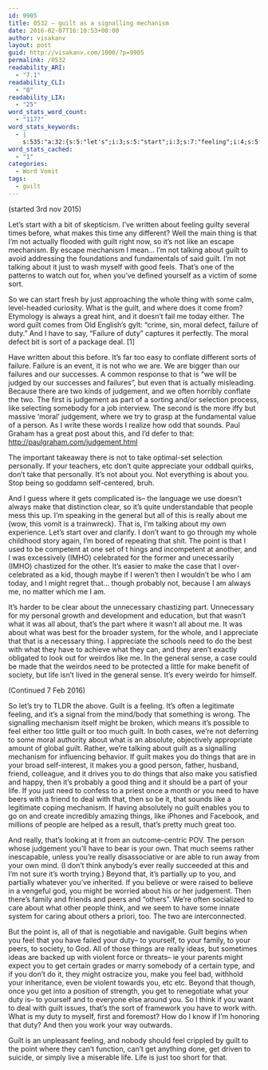 ```yaml
---
id: 9905
title: 0532 – guilt as a signalling mechanism
date: 2016-02-07T16:10:53+00:00
author: visakanv
layout: post
guid: http://visakanv.com/1000/?p=9905
permalink: /0532
readability_ARI:
  - "7.1"
readability_CLI:
  - "8"
readability_LIX:
  - "25"
word_stats_word_count:
  - "1177"
word_stats_keywords:
  - |
    s:535:"a:32:{s:5:"let's";i:3;s:5:"start";i:3;s:7:"feeling";i:4;s:5:"makes";i:3;s:5:"thing";i:4;s:5:"guilt";i:16;s:4:"like";i:5;s:9:"mechanism";i:5;s:7:"talking";i:4;s:4:"just";i:4;s:4:"good";i:3;s:4:"sort";i:3;s:5:"whole";i:3;s:5:"great";i:3;s:5:"moral";i:3;s:7:"failure";i:4;s:4:"duty";i:6;s:4:"deal";i:3;s:9:"judgement";i:6;s:4:"part";i:4;s:6:"person";i:3;s:10:"appreciate";i:3;s:4:"make";i:5;s:6:"people";i:3;s:7:"general";i:3;s:6:"really";i:5;s:5:"point";i:3;s:4:"need";i:4;s:4:"life";i:4;s:4:"feel";i:4;s:6:"things";i:4;s:5:"think";i:3;}";
word_stats_cached:
  - "1"
categories:
  - Word Vomit
tags:
  - guilt
---
```

(started 3rd nov 2015)

Let&#8217;s start with a bit of skepticism. I&#8217;ve written about feeling guilty several times before, what makes this time any different? Well the main thing is that I&#8217;m not actually flooded with guilt right now, so it&#8217;s not like an escape mechanism. By escape mechanism I mean&#8230; I&#8217;m not talking about guilt to avoid addressing the foundations and fundamentals of said guilt. I&#8217;m not talking about it just to wash myself with good feels. That&#8217;s one of the patterns to watch out for, when you&#8217;ve defined yourself as a victim of some sort.

So we can start fresh by just approaching the whole thing with some calm, level-headed curiosity. What is the guilt, and where does it come from? Etymology is always a great hint, and it doesn&#8217;t fail me today either. The word guilt comes from Old English&#8217;s gylt: &#8220;crime, sin, moral defect, failure of duty.&#8221; And I have to say, &#8220;Failure of duty&#8221; captures it perfectly. The moral defect bit is sort of a package deal. [1]

Have written about this before. It&#8217;s far too easy to conflate different sorts of failure. Failure is an event, it is not who we are. We are bigger than our failures and our successes. A common response to that is &#8220;we will be judged by our successes and failures&#8221;, but even that is actually misleading. Because there are two kinds of judgement, and we often horribly conflate the two. The first is judgement as part of a sorting and/or selection process, like selecting somebody for a job interview. The second is the more iffy but massive &#8216;moral&#8217; judgement, where we try to grasp at the fundamental value of a person. As I write these words I realize how odd that sounds. Paul Graham has a great post about this, and I&#8217;d defer to that: http://paulgraham.com/judgement.html

The important takeaway there is not to take optimal-set selection personally. If your teachers, etc don&#8217;t quite appreciate your oddball quirks, don&#8217;t take that personally. It&#8217;s not about you. Not everything is about you. Stop being so goddamn self-centered, bruh.

And I guess where it gets complicated is– the language we use doesn&#8217;t always make that distinction clear, so it&#8217;s quite understandable that people mess this up. I&#8217;m speaking in the general but all of this is really about me (wow, this vomit is a trainwreck). That is, I&#8217;m talking about my own experience. Let&#8217;s start over and clarify. I don&#8217;t want to go through my whole childhood story again, I&#8217;m bored of repeating that shit. The point is that I used to be competent at one set of t hings and incompetent at another, and I was excessively (IMHO) celebrated for the former and unecessarily (IMHO) chastized for the other. It&#8217;s easier to make the case that I over-celebrated as a kid, though maybe if I weren&#8217;t then I wouldn&#8217;t be who I am today, and I might regret that&#8230; though probably not, because I am always me, no matter which me I am.

It&#8217;s harder to be clear about the unnecessary chastizing part. Unnecessary for my personal growth and development and education, but that wasn&#8217;t what it was all about, that&#8217;s the part where it wasn&#8217;t all about me. It was about what was best for the broader system, for the whole, and I appreciate that that is a necessary thing. I appreciate the schools need to do the best with what they have to achieve what they can, and they aren&#8217;t exactly obligated to look out for weirdos like me. In the general sense, a case could be made that the weirdos need to be protected a little for make benefit of society, but life isn&#8217;t lived in the general sense. It&#8217;s every weirdo for himself.

(Continued 7 Feb 2016)

So let&#8217;s try to TLDR the above. Guilt is a feeling. It&#8217;s often a legitimate feeling, and it&#8217;s a signal from the mind/body that something is wrong. The signalling mechanism itself might be broken, which means it&#8217;s possible to feel either too little guilt or too much guilt. In both cases, we&#8217;re not deferring to some moral authority about what is an absolute, objectively appropriate amount of global guilt. Rather, we&#8217;re talking about guilt as a signalling mechanism for influencing behavior. If guilt makes you do things that are in your broad self-interest, it makes you a good person, father, husband, friend, colleague, and it drives you to do things that also make you satisfied and happy, then it&#8217;s probably a good thing and it should be a part of your life. If you just need to confess to a priest once a month or you need to have beers with a friend to deal with that, then so be it, that sounds like a legitimate coping mechanism. If having absolutely no guilt enables you to go on and create incredibly amazing things, like iPhones and Facebook, and millions of people are helped as a result, that&#8217;s pretty much great too.

And really, that&#8217;s looking at it from an outcome-centric POV. The person whose judgement you&#8217;ll have to bear is your own. That much seems rather inescapable, unless you&#8217;re really disassociative or are able to run away from your own mind. (I don&#8217;t think anybody&#8217;s ever really succeeded at this and I&#8217;m not sure it&#8217;s worth trying.) Beyond that, it&#8217;s partially up to you, and partially whatever you&#8217;ve inherited. If you believe or were raised to believe in a vengeful god, you might be worried about his or her judgement. Then there&#8217;s family and friends and peers and &#8220;others&#8221;. We&#8217;re often socialized to care about what other people think, and we seem to have some innate system for caring about others a priori, too. The two are interconnected.

But the point is, all of that is negotiable and navigable. Guilt begins when you feel that you have failed your duty– to yourself, to your family, to your peers, to society, to God. All of those things are really ideas, but sometimes ideas are backed up with violent force or threats– ie your parents might expect you to get certain grades or marry somebody of a certain type, and if you don&#8217;t do it, they might ostracize you, make you feel bad, withhold your inheritance, even be violent towards you, etc etc. Beyond that though, once you get into a position of strength, you get to renegotiate what your duty is– to yourself and to everyone else around you. So I think if you want to deal with guilt issues, that&#8217;s the sort of framework you have to work with. What is my duty to myself, first and foremost? How do I know if I&#8217;m honoring that duty? And then you work your way outwards.

Guilt is an unpleasant feeling, and nobody should feel crippled by guilt to the point where they can&#8217;t function, can&#8217;t get anything done, get driven to suicide, or simply live a miserable life. Life is just too short for that.